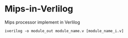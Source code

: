 # Mips-in-Verlilog
Mips processor implement in Verlilog


`iverilog -o module_out module_name.v [module_name_i.v]`